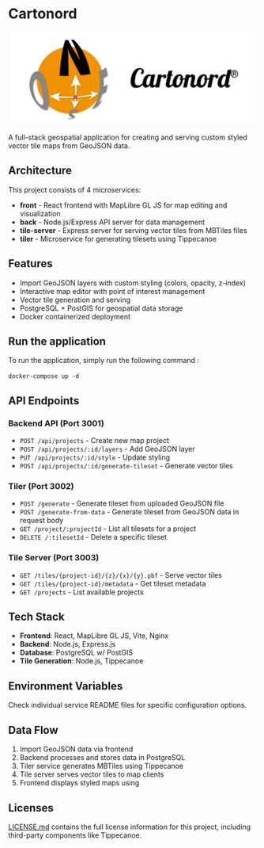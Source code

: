 # Cartonord

![Cartonord Banner](./assets/banner.png)

A full-stack geospatial application for creating and serving custom styled vector tile maps from GeoJSON data.

## Architecture

This project consists of 4 microservices:

- **front** - React frontend with MapLibre GL JS for map editing and visualization
- **back** - Node.js/Express API server for data management
- **tile-server** - Express server for serving vector tiles from MBTiles files
- **tiler** - Microservice for generating tilesets using Tippecanoe

## Features

- Import GeoJSON layers with custom styling (colors, opacity, z-index)
- Interactive map editor with point of interest management
- Vector tile generation and serving
- PostgreSQL + PostGIS for geospatial data storage
- Docker containerized deployment

## Run the application

To run the application, simply run the following command :

`docker-compose up -d`

## API Endpoints

### Backend API (Port 3001)

- `POST /api/projects` - Create new map project
- `POST /api/projects/:id/layers` - Add GeoJSON layer
- `PUT /api/projects/:id/style` - Update styling
- `POST /api/projects/:id/generate-tileset` - Generate vector tiles

### Tiler (Port 3002)

- `POST /generate` - Generate tileset from uploaded GeoJSON file
- `POST /generate-from-data` - Generate tileset from GeoJSON data in request body
- `GET /project/:projectId` - List all tilesets for a project
- `DELETE /:tilesetId` - Delete a specific tileset

### Tile Server (Port 3003)

- `GET /tiles/{project-id}/{z}/{x}/{y}.pbf` - Serve vector tiles
- `GET /tiles/{project-id}/metadata` - Get tileset metadata
- `GET /projects` - List available projects

## Tech Stack

- **Frontend**: React, MapLibre GL JS, Vite, Nginx
- **Backend**: Node.js, Express.js
- **Database**: PostgreSQL w/ PostGIS
- **Tile Generation**: Node.js, Tippecanoe

## Environment Variables

Check individual service README files for specific configuration options.

## Data Flow

1. Import GeoJSON data via frontend
2. Backend processes and stores data in PostgreSQL
3. Tiler service generates MBTiles using Tippecanoe
4. Tile server serves vector tiles to map clients
5. Frontend displays styled maps using

## Licenses

[LICENSE.md](./assets/LICENSE.md) contains the full license information for this project, including third-party components like Tippecanoe.
